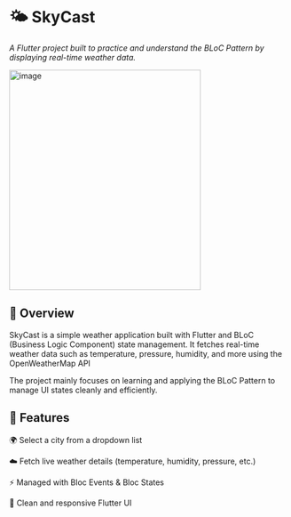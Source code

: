 # 🌤️ SkyCast

<i>A Flutter project built to practice and understand the BLoC Pattern by displaying real-time weather data.</i>

<img width="345" height="396" alt="image" src="https://github.com/user-attachments/assets/784feefd-8b97-4bc2-89e8-9ae832a2fede" />


## 📌 Overview

SkyCast is a simple weather application built with Flutter and BLoC (Business Logic Component) state management.
It fetches real-time weather data such as temperature, pressure, humidity, and more using the OpenWeatherMap API

The project mainly focuses on learning and applying the BLoC Pattern to manage UI states cleanly and efficiently.

## 🚀 Features

🌍 Select a city from a dropdown list

☁️ Fetch live weather details (temperature, humidity, pressure, etc.)

⚡ Managed with Bloc Events & Bloc States

📱 Clean and responsive Flutter UI
